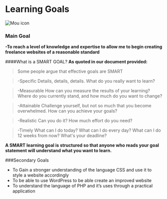 # Learning Goals

![Mou icon](http://blog.commlabindia.com/wp-content/uploads/2011/09/broad-learning-goals2.jpg)

### Main  Goal
**-To reach a level of knowledge and expertise to allow me to begin creating freelance websites of a reasonable standard**

####What is a SMART GOAL?
**As quoted in our document provided:**
>Some people argue that effective goals are SMART

>-Specific Details, details, details. What do you really want to learn?

>-Measurable How can you measure the results of your learning? Where do you currently stand, and how much do you want to change?

>-Attainable Challenge yourself, but not so much that you become overwhelmed. How can you achieve your goals?

>-Realistic Can you do it? How much effort do you need?

>-Timely What can I do today? What can I do every day? What can I do 12 weeks from now? What's your deadline?

**A SMART learning goal is structured so that anyone who reads your goal statement will understand what you want to learn.** 

###Secondary Goals
* To Gain a stronger understanding of the language CSS and use it to style a website accordingly
* To be able to use WordPress to be able create an improved website
* To understand the language of PHP and it’s uses through a practical application
